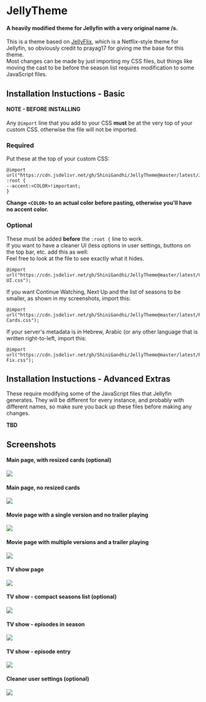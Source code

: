 # JellyTheme
#### A heavily modified theme for Jellyfin with a very original name /s.

This is a theme based on [JellyFlix](https://github.com/prayag17/JellyFlix), which is a Netflix-style theme for Jellyfin, so obviously credit to prayag17 for giving me the base for this theme. </br>Most changes can be made by just importing my CSS files, but things like moving the cast to be before the season list requires modification to some JavaScript files.

## Installation Instuctions - Basic
#### NOTE - BEFORE INSTALLING
Any `@import` line that you add to your CSS **must** be at the very top of your custom CSS. otherwise the file will not be imported.
### Required
Put these at the top of your custom CSS:
```
@import url("https://cdn.jsdelivr.net/gh/ShiniGandhi/JellyTheme@master/latest/JellyTheme.css");
:root {
--accent:<COLOR>!important;
}
```
**Change `<COLOR>` to an actual color before pasting, otherwise you'll have no accent color.**
### Optional
These must be added **before** the `:root {` line to work. </br>
If you want to have a cleaner UI (less options in user settings, buttons on the top bar, etc. add this as well: </br>
Feel free to look at the file to see exactly what it hides.</br>
```
@import url("https://cdn.jsdelivr.net/gh/ShiniGandhi/JellyTheme@master/latest/Cleaner-UI.css");
```
If you want Continue Watching, Next Up and the list of seasons to be smaller, as shown in my screenshots, import this:</br>
```
@import url("https://cdn.jsdelivr.net/gh/ShiniGandhi/JellyTheme@master/latest/Resize-Cards.css");
```
If your server's metadata is in Hebrew, Arabic (or any other language that is written right-to-left, import this:</br>
```
@import url("https://cdn.jsdelivr.net/gh/ShiniGandhi/JellyTheme@master/latest/RTL-Fix.css");
```

## Installation Instuctions - Advanced Extras
These require modifying some of the JavaScript files that Jellyfin generates. They will be different for every instance, and probably with different names, so make sure you back up these files before making any changes.

**TBD**


## Screenshots
#### Main page, with resized cards (optional)
![](/screenshots/Index-Resized-Cards.png)
#### Main page, no resized cards
![](/screenshots/Index.png)
#### Movie page with a single version and no trailer playing
![](/screenshots/Movie-No-Trailer_Single-Version.png)
#### Movie page with multiple versions and a trailer playing
![](/screenshots/Movie-Trailer-and-Versions.png)
#### TV show page
![](/screenshots/Show.png)
#### TV show - compact seasons list (optional)
![](/screenshots/Season-List-Compact.png)
#### TV show - episodes in season
![](/screenshots/Season.png)
#### TV show - episode entry
![](/screenshots/Episode.png)
#### Cleaner user settings (optional)
![](/screenshots/User-Settings.png)
